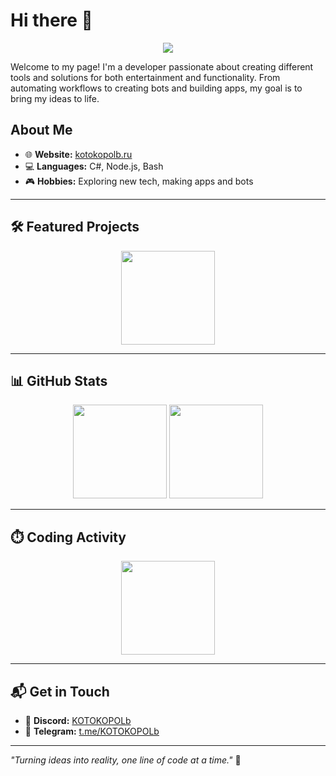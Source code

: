 # Hi there 👋

<div align="center">
  <img src="https://kotokopolb.ru/images/background.png" style="max-width: 100%; height: auto;" />
</div>

Welcome to my page! I'm a developer passionate about creating different tools and solutions for both entertainment and functionality. From automating workflows to creating bots and building apps, my goal is to bring my ideas to life.

## About Me
- 🌐 **Website:** [kotokopolb.ru](https://kotokopolb.ru)  
- 💻 **Languages:** C#, Node.js, Bash  
- 🎮 **Hobbies:** Exploring new tech, making apps and bots  

---

## 🛠️ Featured Projects
<div align="center">
  <img height="150em" src="https://github-readme-stats.vercel.app/api/pin/?username=KOTOKOPOLb&repo=Music-RPC&theme=dark" />
</div>

---

## 📊 GitHub Stats

<div align="center">
  <img height="150em" src="https://github-readme-stats.vercel.app/api?username=KOTOKOPOLb&show_icons=true&theme=dark" />
  <img height="150em" src="https://github-readme-stats.vercel.app/api/top-langs/?username=KOTOKOPOLb&theme=dark" />
</div>

---

## ⏱️ Coding Activity

<div align="center">
  <img src="https://github-readme-stats.vercel.app/api/wakatime?username=@KOTOKOPOLb&theme=dark" height="150em" />
</div>

---

## 📬 Get in Touch
- 💬 **Discord:** [KOTOKOPOLb](https://discord.com/users/792275355682734091)  
- 📨 **Telegram:** [t.me/KOTOKOPOLb](https://t.me/KOTOKOPOLb)  

---

_"Turning ideas into reality, one line of code at a time."_ 🚀
